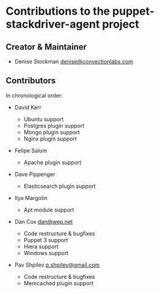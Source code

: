 # Contributions to the puppet-stackdriver-agent project

## Creator & Maintainer

* Denise Stockman <denise@convectionlabs.com>


## Contributors

In chronological order:

* David Kerr
    * Ubuntu support
    * Postgres plugin support
    * Mongo plugin support
    * Nginx plugin support

* Felipe Salum
    * Apache plugin support

* Dave Pippenger
    * Elasticsearch plugin support

* Ilya Margolin
    * Apt module support

* Dan Cox <dan@wep.net>
    * Code restructure & bugfixes
    * Puppet 3 support
    * Hiera support
    * Windows support

* Pav Shpilev <p.shpilev@gmail.com>
    * Code restructure & bugfixes
    * Memcached plugin support

